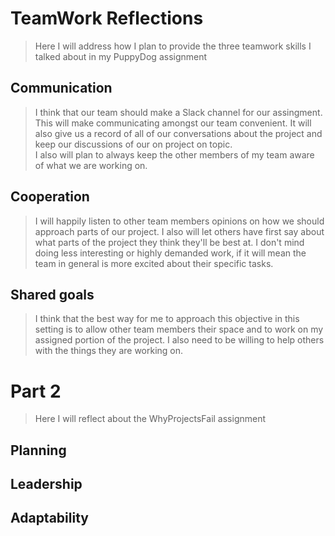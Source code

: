 # TeamWork Reflections
>Here I will address how I plan to provide the three teamwork skills I talked about in my PuppyDog assignment


## Communication
> I think that our team should make a Slack channel for our assingment. This will make communicating amongst our team convenient.
> It will also give us a record of all of our conversations about the project and keep our discussions of our on project on topic.  
> I also will plan to always keep the other members of my team aware of what we are working on. 


## Cooperation
> I will happily listen to other team members opinions on how we should approach parts of our project. 
> I also will let others have first say about what parts of the project they think they'll be best at. 
> I don't mind doing less interesting or highly demanded work, if it will mean the team in general is more excited about their specific tasks. 


## Shared goals
> I think that the best way for me to approach this objective in this setting is to allow other team members their space and to work on my assigned portion of the project.
> I also need to be willing to help others with the things they are working on. 

# Part 2
> Here I will reflect about the WhyProjectsFail assignment

## Planning
> 

## Leadership
> 

## Adaptability
> 